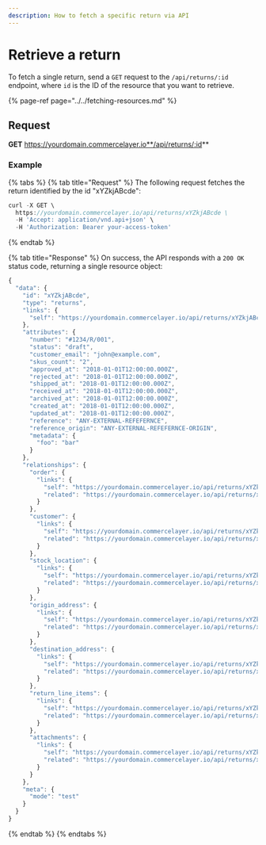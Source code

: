 ```yaml
---
description: How to fetch a specific return via API
---
```


# Retrieve a return

To fetch a single return, send a `GET` request to the `/api/returns/:id` endpoint, where `id` is the ID of the resource that you want to retrieve.

{% page-ref page="../../fetching-resources.md" %}

## Request

**GET** https://yourdomain.commercelayer.io**/api/returns/:id**

### **Example**

{% tabs %}
{% tab title="Request" %}
The following request fetches the return identified by the id "xYZkjABcde":

```javascript
curl -X GET \
  https://yourdomain.commercelayer.io/api/returns/xYZkjABcde \
  -H 'Accept: application/vnd.api+json' \
  -H 'Authorization: Bearer your-access-token'
```
{% endtab %}

{% tab title="Response" %}
On success, the API responds with a `200 OK` status code, returning a single resource object:

```javascript
{
  "data": {
    "id": "xYZkjABcde",
    "type": "returns",
    "links": {
      "self": "https://yourdomain.commercelayer.io/api/returns/xYZkjABcde"
    },
    "attributes": {
      "number": "#1234/R/001",
      "status": "draft",
      "customer_email": "john@example.com",
      "skus_count": "2",
      "approved_at": "2018-01-01T12:00:00.000Z",
      "rejected_at": "2018-01-01T12:00:00.000Z",
      "shipped_at": "2018-01-01T12:00:00.000Z",
      "received_at": "2018-01-01T12:00:00.000Z",
      "archived_at": "2018-01-01T12:00:00.000Z",
      "created_at": "2018-01-01T12:00:00.000Z",
      "updated_at": "2018-01-01T12:00:00.000Z",
      "reference": "ANY-EXTERNAL-REFEFERNCE",
      "reference_origin": "ANY-EXTERNAL-REFEFERNCE-ORIGIN",
      "metadata": {
        "foo": "bar"
      }
    },
    "relationships": {
      "order": {
        "links": {
          "self": "https://yourdomain.commercelayer.io/api/returns/xYZkjABcde/relationships/order",
          "related": "https://yourdomain.commercelayer.io/api/returns/xYZkjABcde/order"
        }
      },
      "customer": {
        "links": {
          "self": "https://yourdomain.commercelayer.io/api/returns/xYZkjABcde/relationships/customer",
          "related": "https://yourdomain.commercelayer.io/api/returns/xYZkjABcde/customer"
        }
      },
      "stock_location": {
        "links": {
          "self": "https://yourdomain.commercelayer.io/api/returns/xYZkjABcde/relationships/stock_location",
          "related": "https://yourdomain.commercelayer.io/api/returns/xYZkjABcde/stock_location"
        }
      },
      "origin_address": {
        "links": {
          "self": "https://yourdomain.commercelayer.io/api/returns/xYZkjABcde/relationships/origin_address",
          "related": "https://yourdomain.commercelayer.io/api/returns/xYZkjABcde/origin_address"
        }
      },
      "destination_address": {
        "links": {
          "self": "https://yourdomain.commercelayer.io/api/returns/xYZkjABcde/relationships/destination_address",
          "related": "https://yourdomain.commercelayer.io/api/returns/xYZkjABcde/destination_address"
        }
      },
      "return_line_items": {
        "links": {
          "self": "https://yourdomain.commercelayer.io/api/returns/xYZkjABcde/relationships/return_line_items",
          "related": "https://yourdomain.commercelayer.io/api/returns/xYZkjABcde/return_line_items"
        }
      },
      "attachments": {
        "links": {
          "self": "https://yourdomain.commercelayer.io/api/returns/xYZkjABcde/relationships/attachments",
          "related": "https://yourdomain.commercelayer.io/api/returns/xYZkjABcde/attachments"
        }
      }
    },
    "meta": {
      "mode": "test"
    }
  }
}
```
{% endtab %}
{% endtabs %}

